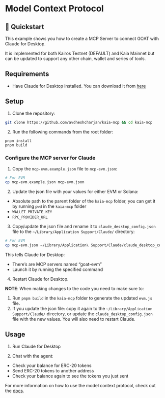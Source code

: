# Model Context Protocol
## 🚀 Quickstart

This example shows you how to create a MCP Server to connect GOAT with Claude for Desktop.

It is implemented for both Kairos Testnet (DEFAULT) and Kaia Mainnet but can be updated to support any other chain, wallet and series of tools.

## Requirements
- Have Claude for Desktop installed. You can download it from [here](https://claude.ai/download)

## Setup
1. Clone the repository:
```bash
git clone https://github.com/avdheshcharjan/kaia-mcp && cd kaia-mcp
```

2. Run the following commands from the root folder:
```bash
pnpm install
pnpm build
```
### Configure the MCP server for Claude
1. Copy the `mcp-evm.example.json` file to `mcp-evm.json`:
```bash
# For EVM
cp mcp-evm.example.json mcp-evm.json 
```

2. Update the json file with your values for either EVM or Solana:
- Absolute path to the parent folder of the `kaia-mcp` folder, you can get it by running `pwd` in the `kaia-mcp` folder
- `WALLET_PRIVATE_KEY`
- `RPC_PROVIDER_URL`

3. Copy/update the json file and rename it to `claude_desktop_config.json` file to the `~/Library/Application Support/Claude/` directory:
```bash
# For EVM
cp mcp-evm.json ~/Library/Application\ Support/Claude/claude_desktop_config.json

```

This tells Claude for Desktop:
- There’s are MCP servers named “goat-evm”
- Launch it by running the specified command

4. Restart Claude for Desktop.

**NOTE**: When making changes to the code you need to make sure to:
1. Run `pnpm build` in the `kaia-mcp` folder to generate the updated `evm.js` file.
2. If you update the json file: copy it again to the `~/Library/Application Support/Claude/` directory, or update the `claude_desktop_config.json` file with the new values. You will also need to restart Claude.

## Usage
1. Run Claude for Desktop

2. Chat with the agent:
- Check your balance for ERC-20 tokens
- Send ERC-20 tokens to another address
- Check your balance again to see the tokens you just sent

For more information on how to use the model context protocol, check out the [docs](https://modelcontextprotocol.io/quickstart/server).

